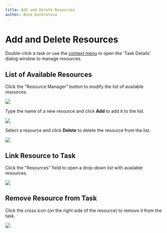 ```yaml
---
title: Add and Delete Resources
author: Anna Kondratova
---
```

# Add and Delete Resources

Double-click a task or use the [context menu](~/interface-elements-for-web/articles/gantt/context-menu.md) to open the 'Task Details' dialog window to manage resources.

## List of Available Resources

Click the "Resource Manager" button to modify the list of available resources.

![](~/interface-elements-for-web/images/Gantt/resource-manager.png)

Type the name of a new resource and click **Add** to add it to the list.

![](~/interface-elements-for-web/images/Gantt/new-resource.png)

Select a resource and click **Delete** to delete the resource from the list.

![](~/interface-elements-for-web/images/Gantt/delete-resource.png)

## Link Resource to Task

Click the "Resources" field to open a drop-down list with available resources.

![](~/interface-elements-for-web/images/Gantt/resource-list.png)

## Remove Resource from Task

Click the cross icon (on the right side of the resource) to remove it from the task. 

![](~/interface-elements-for-web/images/Gantt/remove-resource.png)

